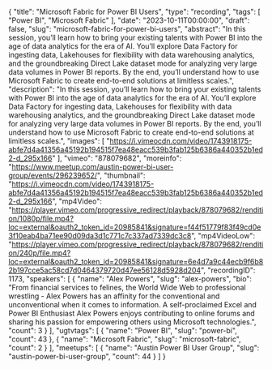 {
  "title": "Microsoft Fabric for Power BI Users",
  "type": "recording",
  "tags": [
    "Power BI",
    "Microsoft Fabric"
  ],
  "date": "2023-10-11T00:00:00",
  "draft": false,
  "slug": "microsoft-fabric-for-power-bi-users",
  "abstract": "In this session, you’ll learn how to bring your existing talents with Power BI into the age of data analytics for the era of AI. You’ll explore Data Factory for ingesting data, Lakehouses for flexibility with data warehousing analytics, and the groundbreaking Direct Lake dataset mode for analyzing very large data volumes in Power BI reports. By the end, you’ll understand how to use Microsoft Fabric to create end-to-end solutions at limitless scales.",
  "description": "In this session, you’ll learn how to bring your existing talents with Power BI into the age of data analytics for the era of AI. You’ll explore Data Factory for ingesting data, Lakehouses for flexibility with data warehousing analytics, and the groundbreaking Direct Lake dataset mode for analyzing very large data volumes in Power BI reports. By the end, you’ll understand how to use Microsoft Fabric to create end-to-end solutions at limitless scales.",
  "images": [
    "https://i.vimeocdn.com/video/1743918175-abfe7d4a41356a45192b194515f7ea48eacc539b3fab125b6386a440352b1ed2-d_295x166"
  ],
  "vimeo": "878079682",
  "moreinfo": "https://www.meetup.com/austin-power-bi-user-group/events/296239652/",
  "thumbnail": "https://i.vimeocdn.com/video/1743918175-abfe7d4a41356a45192b194515f7ea48eacc539b3fab125b6386a440352b1ed2-d_295x166",
  "mp4Video": "https://player.vimeo.com/progressive_redirect/playback/878079682/rendition/1080p/file.mp4?loc=external&oauth2_token_id=20985841&signature=f44f51779f83f49cd0e3f10eab4ba71ee90d09da3d1c771c7c337ad7339dc3c8",
  "mp4VideoLow": "https://player.vimeo.com/progressive_redirect/playback/878079682/rendition/240p/file.mp4?loc=external&oauth2_token_id=20985841&signature=6e4d7a9c44ecb9f6b82b197cce5ac58cd7d0464379720d47ee56128d5928d204",
  "recordingID": 1173,
  "speakers": [
    {
      "name": "Alex Powers",
      "slug": "alex-powers",
      "bio": "From financial services to felines, the World Wide Web to professional wrestling - Alex Powers has an affinity for the conventional and unconventional when it comes to information. A self-proclaimed Excel and Power BI Enthusiast Alex Powers enjoys contributing to online forums and sharing his passion for empowering others using Microsoft technologies.",
      "count": 3
    }
  ],
  "ugtvtags": [
    {
      "name": "Power BI",
      "slug": "power-bi",
      "count": 43
    },
    {
      "name": "Microsoft Fabric",
      "slug": "microsoft-fabric",
      "count": 2
    }
  ],
  "meetups": [
    {
      "name": "Austin Power BI User Group",
      "slug": "austin-power-bi-user-group",
      "count": 44
    }
  ]
}